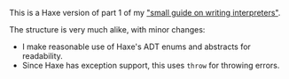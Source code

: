 This is a Haxe version of part 1 of my ["small guide on writing interpreters"](https://yal.cc/interpreters-guide).

The structure is very much alike, with minor changes:

- I make reasonable use of Haxe's ADT enums and abstracts for readability.
- Since Haxe has exception support, this uses `throw` for throwing errors.